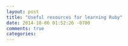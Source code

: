 ```yaml
---
layout: post
title: "Useful resources for learning Ruby"
date: 2014-10-06 01:52:26 -0700
comments: true
categories: 
---
```

